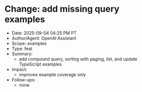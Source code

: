# Change: add missing query examples

- Date: 2025-09-04 04:25 PM PT
- Author/Agent: OpenAI Assistant
- Scope: examples
- Type: feat
- Summary:
  - add compound query, sorting with paging, list, and update TypeScript examples
- Impact:
  - improves example coverage only
- Follow-ups:
  - none

